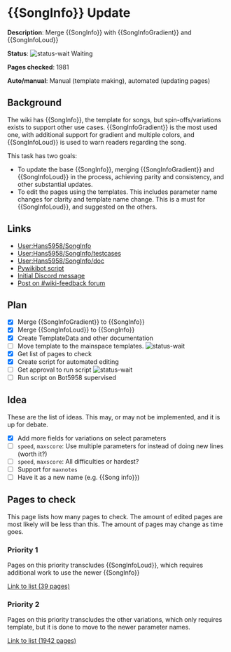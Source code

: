 # {{SongInfo}} Update

**Description**: Merge {{SongInfo}} with {{SongInfoGradient}} and {{SongInfoLoud}}

**Status**: ![status-wait] Waiting

**Pages checked**: 1981

**Auto/manual**: Manual (template making), automated (updating pages)

## Background

The wiki has {{SongInfo}}, the template for songs, but spin-offs/variations exists to support other use cases. {{SongInfoGradient}} is the most used one, with additional support for gradient and multiple colors, and {{SongInfoLoud}} is used to warn readers regarding the song.

This task has two goals:
- To update the base {{SongInfo}}, merging {{SongInfoGradient}} and {{SongInfoLoud}} in the process, achieving parity and consistency, and other substantial updates.
- To edit the pages using the templates. This includes parameter name changes for clarity and template name change. This is a must for {{SongInfoLoud}}, and suggested on the others.

## Links

- [User:Hans5958/SongInfo](https://fridaynightfunking.fandom.com/wiki/User:Hans5958/SongInfo)
- [User:Hans5958/SongInfo/testcases](https://fridaynightfunking.fandom.com/wiki/User:Hans5958/SongInfo/testcases)
- [User:Hans5958/SongInfo/doc](https://fridaynightfunking.fandom.com/wiki/User:Hans5958/SongInfo/doc)
- [Pywikibot script](https://gitlab.com/Hans5958-MWS/fandom-fridaynightfunking/-/blob/master/pwb/scripts/userscripts/songinfo_updater.py)
- [Initial Discord message](https://discord.com/channels/954532398400417832/969714711052554311/998634681668997330)
- [Post on #wiki-feedback forum](https://discord.com/channels/954532398400417832/1039194154850336778)

## Plan

- [x] Merge {{SongInfoGradient}} to {{SongInfo}}
- [x] Merge {{SongInfoLoud}} to {{SongInfo}}
- [x] Create TemplateData and other documentation
- [ ] Move template to the mainspace templates. ![status-wait]
- [x] Get list of pages to check
- [x] Create script for automated editing
- [ ] Get approval to run script ![status-wait]
- [ ] Run script on Bot5958 supervised

## Idea

These are the list of ideas. This may, or may not be implemented, and it is up for debate.

- [x] Add more fields for variations on select parameters
- [ ] `speed`, `maxscore`: Use multiple parameters for instead of doing new lines (worth it?)
- [ ] `speed`, `maxscore`: All difficulties or hardest?
- [ ] Support for `maxnotes`
- [ ] Have it as a new name (e.g. {{Song info}})

## Pages to check

This page lists how many pages to check. The amount of edited pages are most likely will be less than this. The amount of pages may change as time goes.

### Priority 1

Pages on this priority transcludes {{SongInfoLoud}}, which requires additional work to use the newer {{SongInfo}}

[Link to list (39 pages)](pages-prio-1.txt)

### Priority 2

Pages on this priority transcludes the other variations, which only requires template, but it is done to move to the newer parameter names.

[Link to list (1942 pages)](pages-prio-2.txt)

<!-- status start -->
[status-done]: https://upload.wikimedia.org/wikipedia/commons/thumb/4/41/Symbol_confirmed.svg/16px-Symbol_confirmed.svg.png
[status-wait]: https://upload.wikimedia.org/wikipedia/commons/thumb/5/54/Symbol_wait.svg/16px-Symbol_wait.svg.png
[status-stub]: https://upload.wikimedia.org/wikipedia/commons/thumb/f/f5/Symbol_stub_class.svg/16px-Symbol_stub_class.svg.png
[status-ongo]: https://upload.wikimedia.org/wikipedia/commons/thumb/9/94/Symbol_support_vote.svg/16px-Symbol_support_vote.svg.png
[status-done]: https://upload.wikimedia.org/wikipedia/commons/thumb/4/41/Symbol_confirmed.svg/16px-Symbol_confirmed.svg.png
<!-- status end -->
